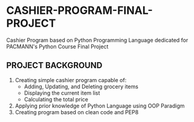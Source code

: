 # CASHIER-PROGRAM-FINAL-PROJECT
Cashier Program based on Python Programming Language dedicated for PACMANN's Python Course Final Project

 ## PROJECT BACKGROUND
 1. Creating simple cashier program capable of:
    - Adding, Updating, and Deleting grocery items 
    - Displaying the current item list
    - Calculating the total price
2. Applying prior knowledge of Python Language using OOP Paradigm
3. Creating program based on clean code and PEP8
